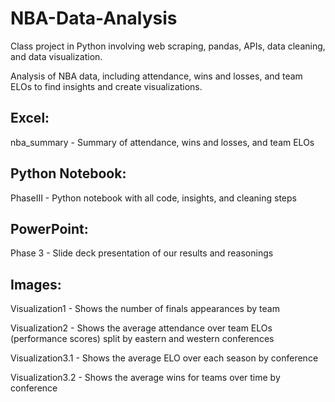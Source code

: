 # NBA-Data-Analysis
Class project in Python involving web scraping, pandas, APIs, data cleaning, and data visualization.

Analysis of NBA data, including attendance, wins and losses, and team ELOs to find insights and create visualizations.

## Excel:
nba_summary - Summary of attendance, wins and losses, and team ELOs

## Python Notebook:
PhaseIII - Python notebook with all code, insights, and cleaning steps

## PowerPoint:
Phase 3 - Slide deck presentation of our results and reasonings

## Images:
Visualization1 - Shows the number of finals appearances by team

Visualization2 - Shows the average attendance over team ELOs (performance scores) split by eastern and western conferences

Visualization3.1 - Shows the average ELO over each season by conference

Visualization3.2 - Shows the average wins for teams over time by conference

